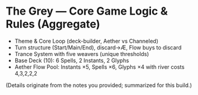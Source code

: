 # The Grey — Core Game Logic & Rules (Aggregate)

- Theme & Core Loop (deck-builder, Aether vs Channeled)
- Turn structure (Start/Main/End), discard→Æ, Flow buys to discard
- Trance System with five weavers (unique thresholds)
- Base Deck (10): 6 Spells, 2 Instants, 2 Glyphs
- Aether Flow Pool: Instants ×5, Spells ×6, Glyphs ×4 with river costs 4,3,2,2,2

(Details originate from the notes you provided; summarized for this build.)